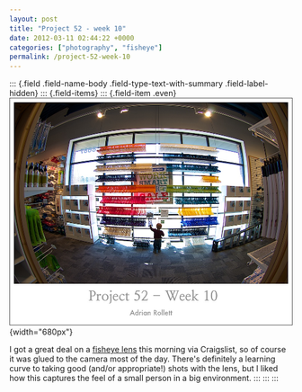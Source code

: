 ```yaml
---
layout: post
title: "Project 52 - week 10"
date: 2012-03-11 02:44:22 +0000
categories: ["photography", "fisheye"]
permalink: /project-52-week-10
---
```

::: {.field .field-name-body .field-type-text-with-summary .field-label-hidden}
::: {.field-items}
::: {.field-item .even}
![](/sites/default/files/images/fishy.jpg){width="680px"}

I got a great deal on a [fisheye
lens](http://www.amazon.com/gp/product/B000CNI016?ie=UTF8&tag=thereluhack-20&linkCode=shr&camp=213733&creative=393185&creativeASIN=B000CNI016&redirect=true&ref_=s9_simh_gw_p421_d1_g421_i1)
this morning via Craigslist, so of course it was glued to the camera
most of the day. There\'s definitely a learning curve to taking good
(and/or appropriate!) shots with the lens, but I liked how this captures
the feel of a small person in a big environment.
:::
:::
:::

